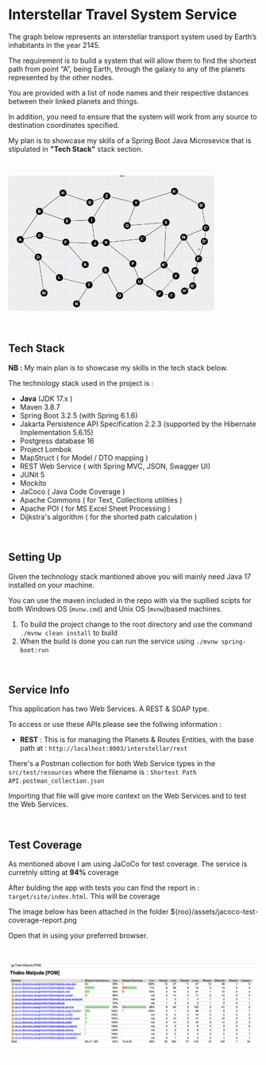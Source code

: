 # Interstellar Travel System Service

The graph below represents an interstellar transport system used by Earth’s inhabitants in the year 2145.

The requirement is to build a system that will allow them to find the shortest path from point “A”, being Earth, through the galaxy to any of the planets represented by the other nodes.

You are provided with a list of node names and their respective distances between their linked planets and things.

In addition, you need to ensure that the system will work from any source to destination coordinates specified.

My plan is to showcase my skills of a Spring Boot Java Microsevice that is stipulated in **"Tech Stack"** stack section.

</br>

![Image Alt text](assets/interstellar-graph.png "Optional title")

</br>

## Tech Stack

**NB :** My main plan is to showcase my skills in the tech stack below.

The technology stack used in the project is :

* **Java** (JDK 17.x )
* Maven 3.8.7
* Spring Boot 3.2.5 (with Spring 6.1.6)
* Jakarta Persistence API Specification 2.2.3 (supported by the Hibernate Implementation 5.6.15)
* Postgress database 16
* Project Lombok
* MapStruct ( for Model / DTO mapping )
* REST Web Service ( with Spring MVC, JSON, Swagger UI)
* JUNit 5
* Mockito
* JaCoco ( Java Code Coverage )
* Apache Commons ( for Text, Collections utilities )
* Apache POI ( for MS Excel Sheet Processing )
* Dijkstra's algorithm ( for the shorted path calculation )

</br>

## Setting Up

Given the technology stack mantioned above you will mainly need Java 17 installed on your machine.

You can use the maven included in the repo with via the supllied scipts for both Windows OS (`mvnw.cmd`) and Unix OS (`mvnw`)based machines.

1. To build the project change to the root directory and use the command `./mvnw clean install` to build
2. When the build is done you can run the service using `./mvnw spring-boot:run`

</br>

## Service Info

This application has two Web Services. A REST & SOAP type.

To access or use these APIs please see the follwing information :

* **REST** : This is for managing the Planets & Routes Entities, with the base path at : `http://localhost:8003/interstellar/rest`

There's a Postman collection for both Web Service types in the `src/test/resources` where the filename is : `Shortest Path API.postman_collection.json`

Importing that file will give more context on the Web Services and to test the Web Services.

</br>

## Test Coverage

As mentioned above I am using JaCoCo for test coverage. The service is curretnly sitting at **94%** coverage

After bulding the app with tests you can find the report in : `target/site/index.html`. This will be coverage

The image below has been attached in the folder ${roo}/assets/jacoco-test-coverage-report.png

Open that in using your preferred browser.

</br>

![Image Alt text](assets/jacoco-test-coverage-report.png "Coverate Report")
